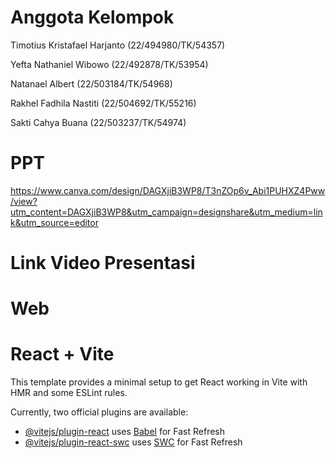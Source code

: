 # Anggota Kelompok
Timotius Kristafael Harjanto (22/494980/TK/54357)

Yefta Nathaniel Wibowo (22/492878/TK/53954)

Natanael Albert (22/503184/TK/54968)

Rakhel Fadhila Nastiti (22/504692/TK/55216)

Sakti Cahya Buana (22/503237/TK/54974)

# PPT
https://www.canva.com/design/DAGXjiB3WP8/T3nZOp6v_Abi1PUHXZ4Pww/view?utm_content=DAGXjiB3WP8&utm_campaign=designshare&utm_medium=link&utm_source=editor

# Link Video Presentasi


# Web


# React + Vite

This template provides a minimal setup to get React working in Vite with HMR and some ESLint rules.

Currently, two official plugins are available:

- [@vitejs/plugin-react](https://github.com/vitejs/vite-plugin-react/blob/main/packages/plugin-react/README.md) uses [Babel](https://babeljs.io/) for Fast Refresh
- [@vitejs/plugin-react-swc](https://github.com/vitejs/vite-plugin-react-swc) uses [SWC](https://swc.rs/) for Fast Refresh
